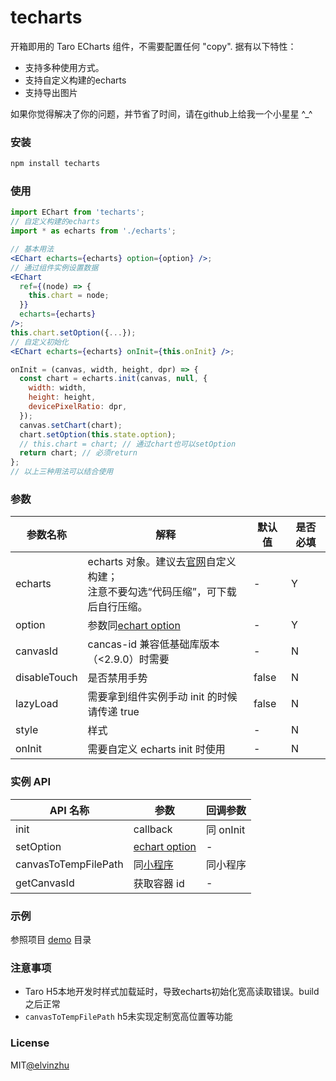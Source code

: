 # techarts

开箱即用的 Taro ECharts 组件，不需要配置任何 "copy". 据有以下特性：

- 支持多种使用方式。
- 支持自定义构建的echarts
- 支持导出图片

如果你觉得解决了你的问题，并节省了时间，请在github上给我一个小星星 ^_^

### 安装

```javascript
npm install techarts
```

### 使用

```jsx
import EChart from 'techarts';
// 自定义构建的echarts
import * as echarts from './echarts';

// 基本用法
<EChart echarts={echarts} option={option} />;
// 通过组件实例设置数据
<EChart
  ref={(node) => {
    this.chart = node;
  }}
  echarts={echarts}
/>;
this.chart.setOption({...});
// 自定义初始化
<EChart echarts={echarts} onInit={this.onInit} />;

onInit = (canvas, width, height, dpr) => {
  const chart = echarts.init(canvas, null, {
    width: width,
    height: height,
    devicePixelRatio: dpr,
  });
  canvas.setChart(chart);
  chart.setOption(this.state.option);
  // this.chart = chart; // 通过chart也可以setOption
  return chart; // 必须return
};
// 以上三种用法可以结合使用
```

### 参数

| 参数名称     | 解释                                                                                                                             | 默认值 | 是否必填 |
| ------------ | -------------------------------------------------------------------------------------------------------------------------------- | ------ | -------- |
| echarts      | echarts 对象。建议去[官网](https://www.echartsjs.com/zh/builder.html)自定义构建；<br/>注意不要勾选“代码压缩”，可下载后自行压缩。 | -      | Y        |
| option       | 参数同[echart option](https://echarts.apache.org/zh/option.html#title)                                                           | -      | Y        |
| canvasId     | cancas-id 兼容低基础库版本（<2.9.0）时需要                                                                                       | -      | N        |
| disableTouch | 是否禁用手势                                                                                                                     | false  | N        |
| lazyLoad     | 需要拿到组件实例手动 init 的时候请传递 true                                                                                      | false  | N        |
| style        | 样式                                                                                                                             | -      | N        |
| onInit       | 需要自定义 echarts init 时使用                                                                                                   | -      | N        |

### 实例 API

| API 名称             | 参数                                                                                                 | 回调参数  |
| -------------------- | ---------------------------------------------------------------------------------------------------- | --------- |
| init                 | callback                                                                                             | 同 onInit |
| setOption            | [echart option](https://echarts.apache.org/zh/option.html#title)                                     | -         |
| canvasToTempFilePath | 同[小程序](https://developers.weixin.qq.com/miniprogram/dev/api/canvas/wx.canvasToTempFilePath.html) | 同小程序  |
| getCanvasId          | 获取容器 id                                                                                          | -         |

### 示例

参照项目 [demo](https://github.com/elvinzhu/techarts/blob/master/demo/src/pages/index/index.jsx) 目录

### 注意事项

- Taro H5本地开发时样式加载延时，导致echarts初始化宽高读取错误。build之后正常
- `canvasToTempFilePath` h5未实现定制宽高位置等功能

### License

MIT[@elvinzhu](https://github.com/elvinzhu)
